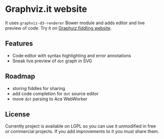 Graphviz.it website
===================
It uses `graphviz-d3-renderer` Bower module and adds editor and live preview of code. Try it on [Graphviz fiddling website](http://graphviz.it/).

Features
--------
* Code editor with syntax highlighting and error annotations
* Sneak live preview of `dot` graph in SVG

Roadmap
-------
* storing fiddles for sharing
* add code completion for `dot` source editor
* move `dot` parsing to Ace WebWorker

License
-------
Currently project is available on LGPL so you can use it unmodified in free or commercial projects. If you add improvements
to it you must share them.

